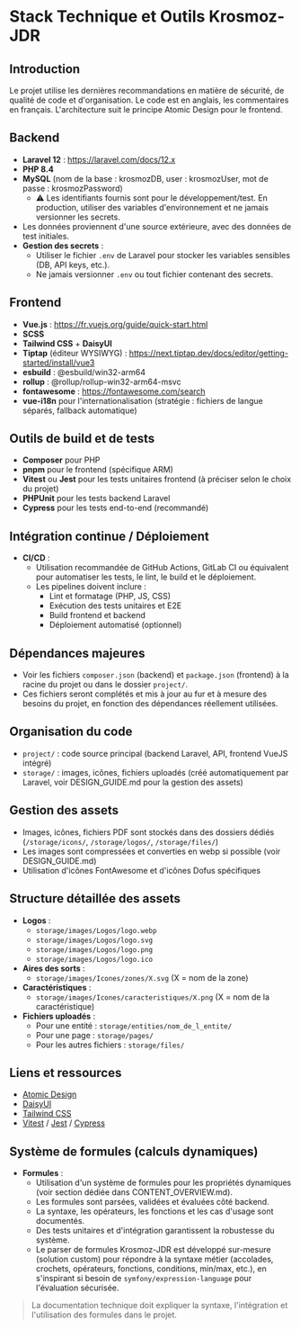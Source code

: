 # Stack Technique et Outils Krosmoz-JDR

## Introduction

Le projet utilise les dernières recommandations en matière de sécurité, de qualité de code et d'organisation. Le code est en anglais, les commentaires en français. L'architecture suit le principe Atomic Design pour le frontend.

## Backend

- **Laravel 12** : https://laravel.com/docs/12.x
- **PHP 8.4**
- **MySQL** (nom de la base : krosmozDB, user : krosmozUser, mot de passe : krosmozPassword)
  - ⚠️ Les identifiants fournis sont pour le développement/test. En production, utiliser des variables d'environnement et ne jamais versionner les secrets.
- Les données proviennent d'une source extérieure, avec des données de test initiales.
- **Gestion des secrets** :
  - Utiliser le fichier `.env` de Laravel pour stocker les variables sensibles (DB, API keys, etc.).
  - Ne jamais versionner `.env` ou tout fichier contenant des secrets.

## Frontend

- **Vue.js** : https://fr.vuejs.org/guide/quick-start.html
- **SCSS**
- **Tailwind CSS** + **DaisyUI**
- **Tiptap** (éditeur WYSIWYG) : https://next.tiptap.dev/docs/editor/getting-started/install/vue3
- **esbuild** : @esbuild/win32-arm64
- **rollup** : @rollup/rollup-win32-arm64-msvc
- **fontawesome** : https://fontawesome.com/search
- **vue-i18n** pour l'internationalisation (stratégie : fichiers de langue séparés, fallback automatique)

## Outils de build et de tests

- **Composer** pour PHP
- **pnpm** pour le frontend (spécifique ARM)
- **Vitest** ou **Jest** pour les tests unitaires frontend (à préciser selon le choix du projet)
- **PHPUnit** pour les tests backend Laravel
- **Cypress** pour les tests end-to-end (recommandé)

## Intégration continue / Déploiement

- **CI/CD** :
  - Utilisation recommandée de GitHub Actions, GitLab CI ou équivalent pour automatiser les tests, le lint, le build et le déploiement.
  - Les pipelines doivent inclure :
    - Lint et formatage (PHP, JS, CSS)
    - Exécution des tests unitaires et E2E
    - Build frontend et backend
    - Déploiement automatisé (optionnel)

## Dépendances majeures

- Voir les fichiers `composer.json` (backend) et `package.json` (frontend) à la racine du projet ou dans le dossier `project/`.
- Ces fichiers seront complétés et mis à jour au fur et à mesure des besoins du projet, en fonction des dépendances réellement utilisées.

## Organisation du code

- `project/` : code source principal (backend Laravel, API, frontend VueJS intégré)
- `storage/` : images, icônes, fichiers uploadés (créé automatiquement par Laravel, voir DESIGN_GUIDE.md pour la gestion des assets)

## Gestion des assets

- Images, icônes, fichiers PDF sont stockés dans des dossiers dédiés (`/storage/icons/`, `/storage/logos/`, `/storage/files/`)
- Les images sont compressées et converties en webp si possible (voir DESIGN_GUIDE.md)
- Utilisation d'icônes FontAwesome et d'icônes Dofus spécifiques

## Structure détaillée des assets

- **Logos** :
  - `storage/images/Logos/logo.webp`
  - `storage/images/Logos/logo.svg`
  - `storage/images/Logos/logo.png`
  - `storage/images/Logos/logo.ico`
- **Aires des sorts** :
  - `storage/images/Icones/zones/X.svg` (X = nom de la zone)
- **Caractéristiques** :
  - `storage/images/Icones/caracteristiques/X.png` (X = nom de la caractéristique)
- **Fichiers uploadés** :
  - Pour une entité : `storage/entities/nom_de_l_entite/`
  - Pour une page : `storage/pages/`
  - Pour les autres fichiers : `storage/files/`

## Liens et ressources

- [Atomic Design](https://atomicdesign.bradfrost.com/)
- [DaisyUI](https://daisyui.com/docs/install/)
- [Tailwind CSS](https://v3.tailwindcss.com/docs/installation)
- [Vitest](https://vitest.dev/) / [Jest](https://jestjs.io/) / [Cypress](https://www.cypress.io/)

## Système de formules (calculs dynamiques)

- **Formules** :
  - Utilisation d'un système de formules pour les propriétés dynamiques (voir section dédiée dans CONTENT_OVERVIEW.md).
  - Les formules sont parsées, validées et évaluées côté backend.
  - La syntaxe, les opérateurs, les fonctions et les cas d'usage sont documentés.
  - Des tests unitaires et d'intégration garantissent la robustesse du système.
  - Le parser de formules Krosmoz-JDR est développé sur-mesure (solution custom) pour répondre à la syntaxe métier (accolades, crochets, opérateurs, fonctions, conditions, min/max, etc.), en s'inspirant si besoin de `symfony/expression-language` pour l'évaluation sécurisée.

> La documentation technique doit expliquer la syntaxe, l'intégration et l'utilisation des formules dans le projet.